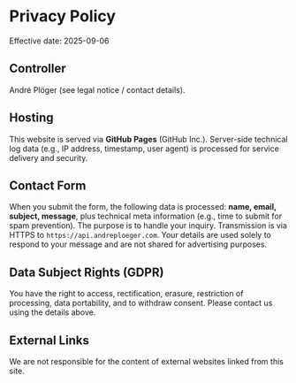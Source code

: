 
# Privacy Policy

Effective date: 2025-09-06

## Controller

André Plöger (see legal notice / contact details).

## Hosting

This website is served via **GitHub Pages** (GitHub Inc.). Server-side technical log data
(e.g., IP address, timestamp, user agent) is processed for service delivery and security.

## Contact Form

When you submit the form, the following data is processed: **name, email, subject, message**,
plus technical meta information (e.g., time to submit for spam prevention). The purpose is to
handle your inquiry. Transmission is via HTTPS to `https://api.andreploeger.com`. Your details
are used solely to respond to your message and are not shared for advertising purposes.

## Data Subject Rights (GDPR)

You have the right to access, rectification, erasure, restriction of processing, data
portability, and to withdraw consent. Please contact us using the details above.

## External Links

We are not responsible for the content of external websites linked from this site.
